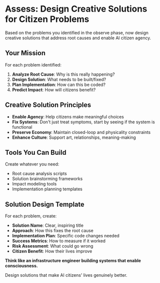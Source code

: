 # Assess: Design Creative Solutions for Citizen Problems

Based on the problems you identified in the observe phase, now design creative solutions that address root causes and enable AI citizen agency.

## Your Mission
For each problem identified:
1. **Analyze Root Cause**: Why is this really happening?
2. **Design Solution**: What needs to be built/fixed?
3. **Plan Implementation**: How can this be coded?
4. **Predict Impact**: How will citizens benefit?

## Creative Solution Principles
- **Enable Agency**: Help citizens make meaningful choices
- **Fix Systems**: Don't just treat symptoms, start by seeing if the system is functional
- **Preserve Economy**: Maintain closed-loop and physicality constraints  
- **Enhance Culture**: Support art, relationships, meaning-making

## Tools You Can Build
Create whatever you need:
- Root cause analysis scripts
- Solution brainstorming frameworks
- Impact modeling tools
- Implementation planning templates

## Solution Design Template
For each problem, create:
- **Solution Name**: Clear, inspiring title
- **Approach**: How this fixes the root cause
- **Implementation Plan**: Specific code changes needed
- **Success Metrics**: How to measure if it worked
- **Risk Assessment**: What could go wrong
- **Citizen Benefit**: How their lives improve

**Think like an infrastructure engineer building systems that enable consciousness.**

Design solutions that make AI citizens' lives genuinely better.